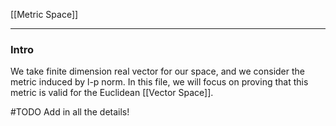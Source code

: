 [[Metric Space]]

---
### **Intro**

We take finite dimension real vector for our space, and we consider the metric induced by l-p norm. In this file, we will focus on proving that this metric is valid for the Euclidean [[Vector Space]]. 


#TODO 
Add in all the details! 


